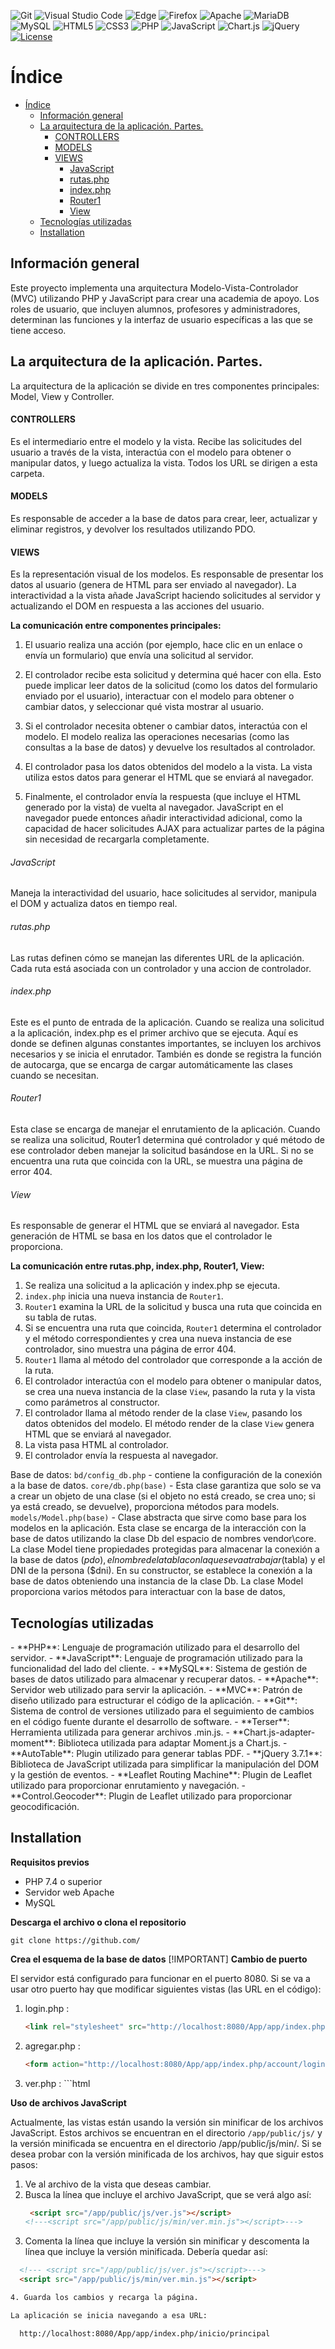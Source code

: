![Git](https://img.shields.io/badge/git-%23F05033.svg?style=for-the-badge&logo=git&logoColor=white)
![Visual Studio Code](https://img.shields.io/badge/Visual%20Studio%20Code-0078d7.svg?style=for-the-badge&logo=visual-studio-code&logoColor=white)
![Edge](https://img.shields.io/badge/Edge-0078D7?style=for-the-badge&logo=Microsoft-edge&logoColor=white)
![Firefox](https://img.shields.io/badge/Firefox-FF7139?style=for-the-badge&logo=Firefox-Browser&logoColor=white)
![Apache](https://img.shields.io/badge/apache-%23D42029.svg?style=for-the-badge&logo=apache&logoColor=white)
![MariaDB](https://img.shields.io/badge/MariaDB-003545?style=for-the-badge&logo=mariadb&logoColor=white)
![MySQL](https://img.shields.io/badge/mysql-%2300f.svg?style=for-the-badge&logo=mysql&logoColor=white)
![HTML5](https://img.shields.io/badge/html5-%23E34F26.svg?style=for-the-badge&logo=html5&logoColor=white)
![CSS3](https://img.shields.io/badge/css3-%231572B6.svg?style=for-the-badge&logo=css3&logoColor=white)
![PHP](https://img.shields.io/badge/php-%23777BB4.svg?style=for-the-badge&logo=php&logoColor=white)
![JavaScript](https://img.shields.io/badge/javascript-%23323330.svg?style=for-the-badge&logo=javascript&logoColor=%23F7DF1E)
![Chart.js](https://img.shields.io/badge/chart.js-F5788D.svg?style=for-the-badge&logo=chart.js&logoColor=white)
![jQuery](https://img.shields.io/badge/jquery-%230769AD.svg?style=for-the-badge&logo=jquery&logoColor=white)
[![License](https://img.shields.io/badge/License-Apache_2.0-blue.svg)](https://opensource.org/licenses/Apache-2.0)
# Índice

- [Índice](#índice)
  - [Información general](#información-general)
  - [La arquitectura de la aplicación. Partes.](#la-arquitectura-de-la-aplicación-partes)
      - [CONTROLLERS](#controllers)
      - [MODELS](#models)
      - [VIEWS](#views)
          - [JavaScript](#javascript)
          - [rutas.php](#rutasphp)
          - [index.php](#indexphp)
          - [Router1](#router1)
          - [View](#view)
  - [Tecnologías utilizadas](#tecnologías-utilizadas)
  - [Installation](#installation)
  


## Información general

<div id='info-general' />
Este proyecto implementa una arquitectura Modelo-Vista-Controlador (MVC) utilizando PHP y JavaScript para crear una academia de apoyo. Los roles de usuario, que incluyen alumnos, profesores y administradores, determinan las funciones y la interfaz de usuario específicas a las que se tiene acceso.

## La arquitectura de la aplicación. Partes.

<div id='app-part' />

La arquitectura de la aplicación se divide en tres componentes principales: Model, View y Controller.

#### CONTROLLERS

Es el intermediario entre el modelo y la vista. Recibe las solicitudes del usuario a través de la vista, interactúa con el modelo para obtener o manipular datos, y luego actualiza la vista. Todos los URL se dirigen a esta carpeta.

#### MODELS

 Es responsable de acceder a la base de datos para crear, leer, actualizar y eliminar registros, y devolver los resultados utilizando PDO.
 
#### VIEWS

 Es la representación visual de los modelos. Es responsable de presentar los datos al usuario (genera de HTML para ser enviado al navegador). La interactividad a la vista añade JavaScript haciendo solicitudes al servidor y actualizando el DOM en respuesta a las acciones del usuario.



**La comunicación entre componentes principales:**

1. El usuario realiza una acción (por ejemplo, hace clic en un enlace o envía un formulario) que envía una solicitud al servidor.

2. El controlador recibe esta solicitud y determina qué hacer con ella. Esto puede implicar leer datos de la solicitud (como los datos del formulario enviado por el usuario), interactuar con el modelo para obtener o cambiar datos, y seleccionar qué vista mostrar al usuario.

3. Si el controlador necesita obtener o cambiar datos, interactúa con el modelo. El modelo realiza las operaciones necesarias (como las consultas a la base de datos) y devuelve los resultados al controlador.

4. El controlador pasa los datos obtenidos del modelo a la vista. La vista utiliza estos datos para generar el HTML que se enviará al navegador.

5. Finalmente, el controlador envía la respuesta (que incluye el HTML generado por la vista) de vuelta al navegador. JavaScript en el navegador puede entonces añadir interactividad adicional, como la capacidad de hacer solicitudes AJAX para actualizar partes de la página sin necesidad de recargarla completamente.

###### JavaScript 

Maneja la interactividad del usuario, hace solicitudes al servidor, manipula el DOM y actualiza datos en tiempo real.

###### rutas.php

 Las rutas definen cómo se manejan las diferentes URL de la aplicación. Cada ruta está asociada con un controlador y una accion de controlador.

###### index.php

 Este es el punto de entrada de la aplicación. Cuando se realiza una solicitud a la aplicación, index.php es el primer archivo que se ejecuta. Aquí es donde se definen algunas constantes importantes, se incluyen los archivos necesarios y se inicia el enrutador. También es donde se registra la función de autocarga, que se encarga de cargar automáticamente las clases cuando se necesitan.

###### Router1

 Esta clase se encarga de manejar el enrutamiento de la aplicación. Cuando se realiza una solicitud, Router1 determina qué controlador y qué método de ese controlador deben manejar la solicitud basándose en la URL. Si no se encuentra una ruta que coincida con la URL, se muestra una página de error 404.

 ###### View

Es responsable de generar el HTML que se enviará al navegador. Esta generación de HTML se basa en los datos que el controlador le proporciona.

**La comunicación entre rutas.php, index.php, Router1, View:**

1. Se realiza una solicitud a la aplicación y index.php se ejecuta.
2. `index.php` inicia una nueva instancia de `Router1`.
3. `Router1` examina la URL de la solicitud y busca una ruta que coincida en su tabla de rutas.
4. Si se encuentra una ruta que coincida, `Router1` determina el controlador y el método correspondientes y crea una nueva instancia de ese controlador, sino muestra una página de error 404.
5. `Router1` llama al método del controlador que corresponde a la acción de la ruta.
6. El controlador interactúa con el modelo para obtener o manipular datos, se crea una nueva instancia de la clase `View`, pasando la ruta y la vista como parámetros al constructor.
7. El controlador llama al método render de la clase `View`, pasando los datos obtenidos del modelo. El método render de la clase `View` genera HTML que se enviará al navegador.
8. La vista pasa HTML al controlador.
9. El controlador envía la respuesta al navegador.

Base de datos:
`bd/config_db.php` - contiene la configuración de la conexión a la base de datos.
`core/db.php(base)` - Esta clase garantiza que solo se va a crear un objeto de una clase (si el objeto no está creado, se crea uno; si ya está creado, se devuelve),  proporciona métodos para models.
`models/Model.php(base)` - Clase abstracta que sirve como base para los modelos en la aplicación. Esta clase se encarga de la interacción con la base de datos utilizando la clase Db del espacio de nombres vendor\core. La clase Model tiene propiedades protegidas para almacenar la conexión a la base de datos ($pdo), el nombre de la tabla con la que se va a trabajar ($tabla) y el DNI de la persona ($dni).  En su constructor, se establece la conexión a la base de datos obteniendo una instancia de la clase Db. La clase Model proporciona varios métodos para interactuar con la base de datos,


## Tecnologías utilizadas

<div id='technologies' />
- **PHP**: Lenguaje de programación utilizado para el desarrollo del servidor.
- **JavaScript**: Lenguaje de programación utilizado para la funcionalidad del lado del cliente.
- **MySQL**: Sistema de gestión de bases de datos utilizado para almacenar y recuperar datos.
- **Apache**: Servidor web utilizado para servir la aplicación.
- **MVC**: Patrón de diseño utilizado para estructurar el código de la aplicación.
- **Git**: Sistema de control de versiones utilizado para el seguimiento de cambios en el código fuente durante el desarrollo de software.
- **Terser**: Herramienta utilizada para generar archivos .min.js.
- **Chart.js-adapter-moment**: Biblioteca utilizada para adaptar Moment.js a Chart.js.
- **AutoTable**: Plugin utilizado para generar tablas PDF.
- **jQuery 3.7.1**: Biblioteca de JavaScript utilizada para simplificar la manipulación del DOM y la gestión de eventos.
- **Leaflet Routing Machine**: Plugin de Leaflet utilizado para proporcionar enrutamiento y navegación.
- **Control.Geocoder**: Plugin de Leaflet utilizado para proporcionar geocodificación.
  
<div id='installation' />

## Installation
   **Requisitos previos**
- PHP 7.4 o superior
- Servidor web Apache
- MySQL
  
**Descarga el archivo o clona el repositorio**

   `git clone https://github.com/`

 **Crea el esquema de la base de datos**
[!IMPORTANT]
**Cambio de puerto**

   El servidor está configurado para funcionar en el puerto 8080. Si se va a usar otro puerto hay que modificar siguientes vistas (las URL en el código): 
   1. login.php :
       ```html
       <link rel="stylesheet" src="http://localhost:8080/App/app/index.php/views/admin/agregar.css" type="text/css">
   2. agregar.php :
      ```html
      <form action="http://localhost:8080/App/app/index.php/account/login" method="post">
   3. ver.php :
     ```html
     <form action="http://localhost:8080/App/app/index.php/profesor/moveFile" method="post" enctype="multipart form-data">

**Uso de archivos JavaScript**

Actualmente, las vistas están usando la versión sin minificar de los archivos JavaScript. Estos archivos se encuentran en el directorio `/app/public/js/` y la versión minificada se encuentra en el directorio /app/public/js/min/.
Si se desea probar con la versión minificada de los archivos, hay que siguir estos pasos:

1. Ve al archivo de la vista que deseas cambiar.
2. Busca la línea que incluye el archivo JavaScript, que se verá algo así:
   ```html
    <script src="/app/public/js/ver.js"></script>
   <!---<script src="/app/public/js/min/ver.min.js"></script>--->
3. Comenta la línea que incluye la versión sin minificar y descomenta la línea que incluye la versión minificada.
    Debería quedar así:
 ```html
   <!--- <script src="/app/public/js/ver.js"></script>--->
   <script src="/app/public/js/min/ver.min.js"></script>

4. Guarda los cambios y recarga la página.

La aplicación se inicia navegando a esa URL:

   http://localhost:8080/App/app/index.php/inicio/principal


